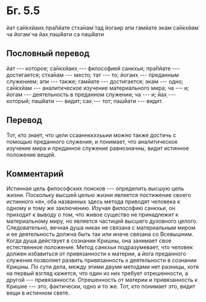 # Бг. 5.5
йат са̄н̇кхйаих̣ пра̄пйате стха̄нам̇
тад йогаир апи гамйате
экам̇ са̄н̇кхйам̇ ча йогам̇ ча
йах̣ паш́йати са паш́йати
## Пословный перевод

йат --- которое; са̄н̇кхйаих̣ --- философией санкхьи; пра̄пйате ---
достигается; стха̄нам --- место; тат --- то; йогаих̣ --- преданным
служением; апи --- также; гамйате --- достигается; экам --- одно;
са̄н̇кхйам --- аналитическое изучение материального мира; ча --- и; йогам
--- деятельность в преданном служении; ча --- и; йах̣ --- который;
паш́йати --- видит; сах̣ --- тот; паш́йати --- видит.

## Перевод

Тот, кто знает, что цели ссааннккххььии можно также достичь с помощью
преданного служения, и понимает, что аналитическое изучение мира и
преданное служение равнозначны, видит истинное положение вещей.

## Комментарий

Истинная цель философских поисков --- определить высшую цель жизни.
Поскольку высшей целью жизни является постижение своего истинного «я»,
оба названных здесь метода приводят человека к одному и тому же
заключению. Изучая философию санкхьи, он приходит к выводу о том, что
живое существо не принадлежит к материальному миру, но является частицей
высшего духовного целого. Следовательно, вечная душа никак не связана с
материальным миром и ее деятельность должна быть так или иначе связана
со Всевышним. Когда душа действует в сознании Кришны, она занимает свое
естественное положение. Метод санкхьи подразумевает, что человек должен
избавиться от привязанности к материи, а йога преданного служения
позволяет развить привязанность к деятельности в сознании Кришны. По
сути дела, между этими двумя методами нет разницы, хотя на первый взгляд
кажется, что один из них требует отрешенности, а другой ---
привязанности. Отрешенность от материи и привязанность к Кришне --- это,
фактически, одно и то же. Тот, кто понимает это, видит вещи в истинном
свете.
